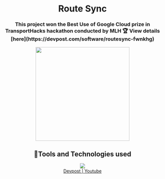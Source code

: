 <div align='center'>
  <h1>Route Sync</h1>
  <h3> This project won the Best Use of Google Cloud prize in TransportHacks hackathon conducted by MLH 🏆 View details [here](https://devpost.com/software/routesync-fwnkhg)</h3>
  <img src = "https://github.com/vaishnavi-3969/Transport-Hacks-RouteSync/assets/80088403/1a91da06-c53c-430a-955a-13c975bfc1c5" width="300px"/>
  <h2>🌟Tools and Technologies used</h2>
  <img src="https://skillicons.dev/icons?i=github,git,react,tailwind,html,css,js,vscode"/>
  <br/>
  <a href = "https://devpost.com/software/routesync-fwnkhg">Devpost | </a>
  <a href = "https://youtu.be/ria-DGrd0_8">Youtube</a>
</div>
